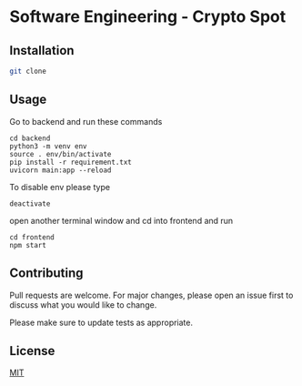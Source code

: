 # Software Engineering - Crypto Spot


## Installation


```bash
git clone
```

## Usage
Go to backend and run these commands

```
cd backend
python3 -m venv env
source . env/bin/activate
pip install -r requirement.txt
uvicorn main:app --reload
```

To disable env please type

```
deactivate
```

open another terminal window and cd into frontend and run
```
cd frontend
npm start
```

## Contributing

Pull requests are welcome. For major changes, please open an issue first
to discuss what you would like to change.

Please make sure to update tests as appropriate.

## License

[MIT](https://choosealicense.com/licenses/mit/)
